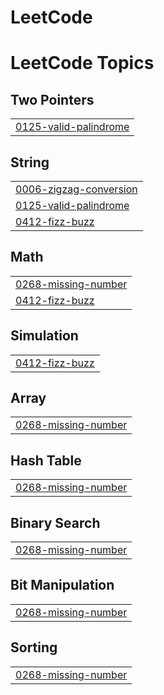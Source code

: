 # LeetCode
<!---LeetCode Topics Start-->
# LeetCode Topics
## Two Pointers
|  |
| ------- |
| [0125-valid-palindrome](https://github.com/coding-with-lounas/LeetCode/tree/master/0125-valid-palindrome) |
## String
|  |
| ------- |
| [0006-zigzag-conversion](https://github.com/coding-with-lounas/LeetCode/tree/master/0006-zigzag-conversion) |
| [0125-valid-palindrome](https://github.com/coding-with-lounas/LeetCode/tree/master/0125-valid-palindrome) |
| [0412-fizz-buzz](https://github.com/coding-with-lounas/LeetCode/tree/master/0412-fizz-buzz) |
## Math
|  |
| ------- |
| [0268-missing-number](https://github.com/coding-with-lounas/LeetCode/tree/master/0268-missing-number) |
| [0412-fizz-buzz](https://github.com/coding-with-lounas/LeetCode/tree/master/0412-fizz-buzz) |
## Simulation
|  |
| ------- |
| [0412-fizz-buzz](https://github.com/coding-with-lounas/LeetCode/tree/master/0412-fizz-buzz) |
## Array
|  |
| ------- |
| [0268-missing-number](https://github.com/coding-with-lounas/LeetCode/tree/master/0268-missing-number) |
## Hash Table
|  |
| ------- |
| [0268-missing-number](https://github.com/coding-with-lounas/LeetCode/tree/master/0268-missing-number) |
## Binary Search
|  |
| ------- |
| [0268-missing-number](https://github.com/coding-with-lounas/LeetCode/tree/master/0268-missing-number) |
## Bit Manipulation
|  |
| ------- |
| [0268-missing-number](https://github.com/coding-with-lounas/LeetCode/tree/master/0268-missing-number) |
## Sorting
|  |
| ------- |
| [0268-missing-number](https://github.com/coding-with-lounas/LeetCode/tree/master/0268-missing-number) |
<!---LeetCode Topics End-->